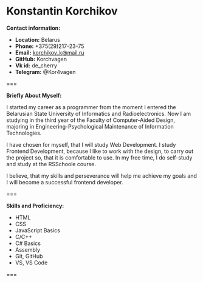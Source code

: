 # Konstantin Korchikov
**Contact information:**

* **Location:** Belarus
* **Phone:** +375(29)217-23-75
* **Email:** korchikov_k@mail.ru
* **GitHub:** Korchvagen
* **Vk id:** de_cherry
* **Telegram:** @Kor4vagen

===

**Briefly About Myself:**

I started my career as a programmer from the moment I entered the Belarusian State University of Informatics and Radioelectronics. Now I am studying in the third year of the Faculty of Computer-Aided Design, majoring in Engineering-Psychological Maintenance of Information Technologies.

I have chosen for myself, that I will study Web Development. I study Frontend Development, because I like to work with the design, to carry out the project so, that it is comfortable to use. In my free time, I do self-study and study at the RSSchoole course.

I believe, that my skills and perseverance will help me achieve my goals and I will become a successful frontend developer.

===

**Skills and Proficiency:**
* HTML
* CSS
* JavaScript Basics
* C/C++
* C# Basics
* Assembly
* Git, GitHub
* VS, VS Code

===

